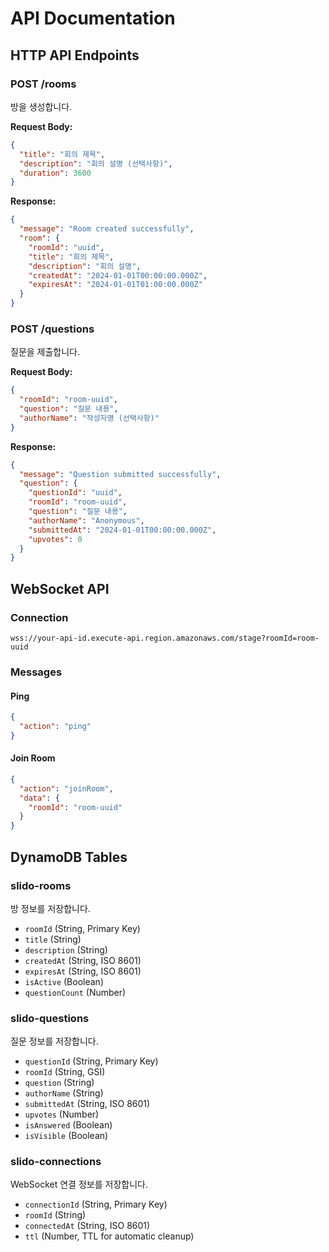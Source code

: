 # API Documentation

## HTTP API Endpoints

### POST /rooms
방을 생성합니다.

**Request Body:**
```json
{
  "title": "회의 제목",
  "description": "회의 설명 (선택사항)",
  "duration": 3600
}
```

**Response:**
```json
{
  "message": "Room created successfully",
  "room": {
    "roomId": "uuid",
    "title": "회의 제목",
    "description": "회의 설명",
    "createdAt": "2024-01-01T00:00:00.000Z",
    "expiresAt": "2024-01-01T01:00:00.000Z"
  }
}
```

### POST /questions
질문을 제출합니다.

**Request Body:**
```json
{
  "roomId": "room-uuid",
  "question": "질문 내용",
  "authorName": "작성자명 (선택사항)"
}
```

**Response:**
```json
{
  "message": "Question submitted successfully",
  "question": {
    "questionId": "uuid",
    "roomId": "room-uuid",
    "question": "질문 내용",
    "authorName": "Anonymous",
    "submittedAt": "2024-01-01T00:00:00.000Z",
    "upvotes": 0
  }
}
```

## WebSocket API

### Connection
```
wss://your-api-id.execute-api.region.amazonaws.com/stage?roomId=room-uuid
```

### Messages

#### Ping
```json
{
  "action": "ping"
}
```

#### Join Room
```json
{
  "action": "joinRoom",
  "data": {
    "roomId": "room-uuid"
  }
}
```

## DynamoDB Tables

### slido-rooms
방 정보를 저장합니다.
- `roomId` (String, Primary Key)
- `title` (String)
- `description` (String)
- `createdAt` (String, ISO 8601)
- `expiresAt` (String, ISO 8601)
- `isActive` (Boolean)
- `questionCount` (Number)

### slido-questions
질문 정보를 저장합니다.
- `questionId` (String, Primary Key)
- `roomId` (String, GSI)
- `question` (String)
- `authorName` (String)
- `submittedAt` (String, ISO 8601)
- `upvotes` (Number)
- `isAnswered` (Boolean)
- `isVisible` (Boolean)

### slido-connections
WebSocket 연결 정보를 저장합니다.
- `connectionId` (String, Primary Key)
- `roomId` (String)
- `connectedAt` (String, ISO 8601)
- `ttl` (Number, TTL for automatic cleanup)